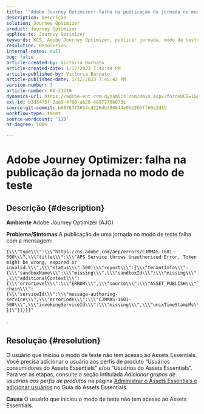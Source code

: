 ```yaml
---
title: '“Adobe Journey Optimizer: falha na publicação da jornada no modo de teste”'
description: Descrição
solution: Journey Optimizer
product: Journey Optimizer
applies-to: Journey Optimizer
keywords: KCS, Adobe Journey Optimizer, publicar jornada, modo de teste, falha, AJO
resolution: Resolution
internal-notes: null
bug: false
article-created-by: Victoria Barnato
article-created-date: 1/12/2023 7:43:44 PM
article-published-by: Victoria Barnato
article-published-date: 1/12/2023 7:45:42 PM
version-number: 3
article-number: KA-21210
dynamics-url: https://adobe-ent.crm.dynamics.com/main.aspx?forceUCI=1&pagetype=entityrecord&etn=knowledgearticle&id=7892a466-b192-ed11-aad1-6045bd006d92
exl-id: b3d3473f-2aa9-4f00-ab20-4897776b073c
source-git-commit: b0876775654cd226db386044e0bb2b5ff60a2d1b
workflow-type: tm+mt
source-wordcount: '119'
ht-degree: 100%

---
```


# Adobe Journey Optimizer: falha na publicação da jornada no modo de teste

## Descrição {#description}

<b>Ambiente</b>
Adobe Journey Optimizer (AJO)


<b>Problema/Sintomas</b>
A publicação de uma jornada no modo de teste falha com a mensagem:


```
{\\\"type\\\":\\\"https://ns.adobe.com/aep/errors/CJMMAS-1601-500\\\",\\\"title\\\":\\\"APS Service throws Unauthorized Error, Token might be wrong, expired or invalid.\\\",\\\"status\\\":500,\\\"report\\\":{\\\"tenantInfo\\\":
{\\\"sandboxName\\\":\\\"missing\\\",\\\"sandboxId\\\":\\\"missing\\\",\\\"imsOrgId\\\":\\\"missing\\\"}
,\\\"additionalContext\\\":{\\\"errorLevel\\\":\\\"ERROR\\\",\\\"source\\\":\\\"ASSET_PUBLISH\\\"}},\\\"error-chain\\\":
{\\\"serviceId\\\":\\\"message-authoring-service\\\",\\\"errorCode\\\":\\\"CJMMAS-1601-500\\\",\\\"invokingServiceId\\\":\\\"missing\\\",\\\"unixTimeStampMs\\\":«REDACTED»}
}}\"}}}}}"
```

.

## Resolução {#resolution}


O usuário que iniciou o modo de teste não tem acesso ao Assets Essentials. Você precisa adicionar o usuário aos perfis de produto “Usuários consumidores do Assets Essentials” e/ou “Usuários do Assets Essentials”. Para ver as etapas, consulte a seção intitulada *Adicionar grupos de usuários aos perfis de produtos* na página [Administrar o Assets Essentials e adicionar usuários](https://experienceleague.adobe.com/docs/experience-manager-assets-essentials/help/get-started-admins/deploy-administer.html?lang=pt-BR#add-users-to-product-profiles) no Guia do Assets Essentials.

<b>Causa</b>
O usuário que iniciou o modo de teste não tem acesso ao Assets Essentials.
